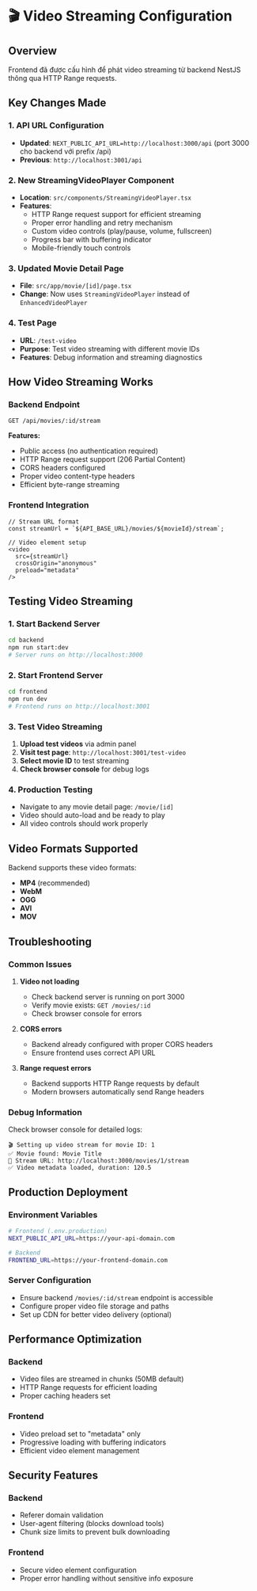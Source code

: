 # 🎬 Video Streaming Configuration

## Overview
Frontend đã được cấu hình để phát video streaming từ backend NestJS thông qua HTTP Range requests.

## Key Changes Made

### 1. API URL Configuration
- **Updated**: `NEXT_PUBLIC_API_URL=http://localhost:3000/api` (port 3000 cho backend với prefix /api)
- **Previous**: `http://localhost:3001/api`

### 2. New StreamingVideoPlayer Component
- **Location**: `src/components/StreamingVideoPlayer.tsx`
- **Features**:
  - HTTP Range request support for efficient streaming
  - Proper error handling and retry mechanism
  - Custom video controls (play/pause, volume, fullscreen)
  - Progress bar with buffering indicator
  - Mobile-friendly touch controls

### 3. Updated Movie Detail Page
- **File**: `src/app/movie/[id]/page.tsx`
- **Change**: Now uses `StreamingVideoPlayer` instead of `EnhancedVideoPlayer`

### 4. Test Page
- **URL**: `/test-video`
- **Purpose**: Test video streaming with different movie IDs
- **Features**: Debug information and streaming diagnostics

## How Video Streaming Works

### Backend Endpoint
```
GET /api/movies/:id/stream
```

**Features:**
- Public access (no authentication required)
- HTTP Range request support (206 Partial Content)
- CORS headers configured
- Proper video content-type headers
- Efficient byte-range streaming

### Frontend Integration
```tsx
// Stream URL format
const streamUrl = `${API_BASE_URL}/movies/${movieId}/stream`;

// Video element setup
<video 
  src={streamUrl}
  crossOrigin="anonymous"
  preload="metadata"
/>
```

## Testing Video Streaming

### 1. Start Backend Server
```bash
cd backend
npm run start:dev
# Server runs on http://localhost:3000
```

### 2. Start Frontend Server
```bash
cd frontend
npm run dev
# Frontend runs on http://localhost:3001
```

### 3. Test Video Streaming
1. **Upload test videos** via admin panel
2. **Visit test page**: `http://localhost:3001/test-video`
3. **Select movie ID** to test streaming
4. **Check browser console** for debug logs

### 4. Production Testing
- Navigate to any movie detail page: `/movie/[id]`
- Video should auto-load and be ready to play
- All video controls should work properly

## Video Formats Supported

Backend supports these video formats:
- **MP4** (recommended)
- **WebM**
- **OGG**
- **AVI**
- **MOV**

## Troubleshooting

### Common Issues

1. **Video not loading**
   - Check backend server is running on port 3000
   - Verify movie exists: `GET /movies/:id`
   - Check browser console for errors

2. **CORS errors**
   - Backend already configured with proper CORS headers
   - Ensure frontend uses correct API URL

3. **Range request errors**
   - Backend supports HTTP Range requests by default
   - Modern browsers automatically send Range headers

### Debug Information

Check browser console for detailed logs:
```
🎬 Setting up video stream for movie ID: 1
✅ Movie found: Movie Title
🎥 Stream URL: http://localhost:3000/movies/1/stream
✅ Video metadata loaded, duration: 120.5
```

## Production Deployment

### Environment Variables
```bash
# Frontend (.env.production)
NEXT_PUBLIC_API_URL=https://your-api-domain.com

# Backend
FRONTEND_URL=https://your-frontend-domain.com
```

### Server Configuration
- Ensure backend `/movies/:id/stream` endpoint is accessible
- Configure proper video file storage and paths
- Set up CDN for better video delivery (optional)

## Performance Optimization

### Backend
- Video files are streamed in chunks (50MB default)
- HTTP Range requests for efficient loading
- Proper caching headers set

### Frontend
- Video preload set to "metadata" only
- Progressive loading with buffering indicators
- Efficient video element management

## Security Features

### Backend
- Referer domain validation
- User-agent filtering (blocks download tools)
- Chunk size limits to prevent bulk downloading

### Frontend
- Secure video element configuration
- Proper error handling without sensitive info exposure
